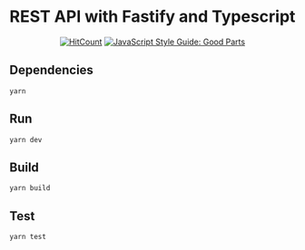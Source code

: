# REST API with Fastify and Typescript
   
<div align="center">

  [![HitCount](http://hits.dwyl.com/saulr7/fastify-typescript-api.svg?style=flat-square)](http://hits.dwyl.com/saulr7/fastify-typescript-api)
  [![JavaScript Style Guide: Good Parts](https://img.shields.io/badge/code%20style-goodparts-brightgreen.svg?style=flat)](https://github.com/dwyl/goodparts "JavaScript The Good Parts")
  
</div>

## Dependencies

`yarn`

## Run

`yarn dev`

## Build

` yarn build ` 

## Test

` yarn test ` 